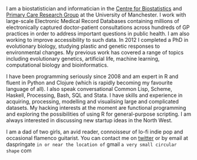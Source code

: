 I am a biostatistician and informatician in the [Centre for Biostatistics](http://www.population-health.manchester.ac.uk/biostatistics/) and [Primary Care Research Group](http://www.medicine.manchester.ac.uk/primarycare/) at the University of Manchester.  I work with large-scale Electronic Medical Record Databases containing millions of electronically captured doctor-patient consultations across hundreds of GP practices in order to address important questions in public health.  I am also working to improve accessibility to such data.  In 2012 I completed a PhD in evolutionary biology, studying plastic and genetic responses to environmental changes. My previous work has covered a range of topics including evolutionary genetics, artificial life, machine learning, computational biology and bioinformatics.

I have been programming seriously since 2008 and am expert in R and fluent in Python and Clojure (which is rapidly becoming my favourite language of all). I also speak conversational Common Lisp, Scheme, Haskell, Processing, Bash, SQL and Stata. I have skills and experience in acquiring, processing, modelling and visualising large and complicated datasets. My hacking interests at the moment are functional programming and exploring the possibilities of using R for general-purpose scripting.  I am always interested in discussing new startup ideas in the North West.

I am a dad of two girls, an avid reader, connoisseur of lo-fi indie pop and occasional flamenco guitarist.
You can contact me on [twitter](http://twitter.com/datajujitsu) or by email at daspringate `in or near the location of`  gmail  `a very small circular shape` com 
